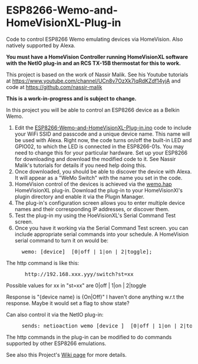 # ESP8266-Wemo-and-HomeVisionXL-Plug-in

Code to control ESP8266 Wemo emulating devices via HomeVision. Also natively supported by Alexa.

<b>You must have a HomeVision Controller running HomeVisionXL software with the NetIO plug-in and an RCS TX-15B thermostat for this to work.</b>

This project is based on the work of Nassir Malik. See his Youtube tutorials at https://www.youtube.com/channel/UCn8v7OzXk7IqRdKZdf14yjA and code at https://github.com/nassir-malik

<b> This is a work-in-progress and is subject to change.</b>

In this project you will be able to control an ESP8266 device as a Belkin Wemo.
1. Edit the [ESP8266-Wemo-and-HomeVisionXL-Plug-in.ino](https://github.com/rebel7580/ESP8266-Wemo-and-HomeVisionXL-Plug-in/blob/master/ESP8266_Wemo_and_HomeVisionXL.ino) code to include your WiFi SSID and passcode and a unique device name. This name will be used with Alexa.
Right now, the code turns on/off the built-in LED and GPIO02, to which the LED is connected in the ESP8266-01s.
You may need to change this for your particular hardware.
Set up your ESP8266 for downloading and download the modified code to it.
See Nassir Malik's tutorials for details if you need help doing this.
1. Once downloaded, you should be able to discover the device with Alexa. It will appear as a "WeMo Switch" with the name you set in the code.
1. HomeVision control of the devices is achieved via the [wemo.hap](https://github.com/rebel7580/ESP8266-Wemo-and-HomeVisionXL-Plug-in/blob/master/wemo.hap) HomeVisionXL plug-in. Download the plug-in to your HomeVisionXl's plugin directory and enable it via the Plugin Manager.
1. The plug-in's configuration screen allows you to enter multiple device names and their corresponding IP addresses, or discover them.
1. Test the plug-in my using the HoeVisionXL's Serial Command Test screen.
1. Once you have it working via the Serial Command Test screen. you can include appropriate serial commands into your schedule.
A HomeVision serial command to turn it on would be:
<pre>
     wemo: [device]  [0|off | 1|on | 2|toggle];
</pre>

The http command is like this:
<pre>
      http://192.168.xxx.yyy/switch?st=xx
</pre>
Possible values for xx in "st=xx" are  0|off | 1|on | 2|toggle

Response is "{device name} is {On|Off}"
I haven't done anything w.r.t the response. Maybe it would set a flag to show state?


Can also control it via the NetIO plug-in:
<pre>
     sends: netioaction wemo [device ]  [0|off | 1|on | 2|toggle]
</pre>  
The http commands in the plug-in can be modified to do commands supported by other ESP8266 emulations.

See also this Project's [Wiki page](https://github.com/rebel7580/ESP8266-Wemo-and-HomeVisionXL-Plug-in/wiki/ESP8266-Wemo-and-HomeVisionXL-Plug-in) for more details.
